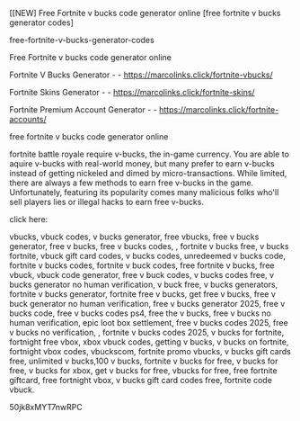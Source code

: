 [[NEW] Free Fortnite v bucks code generator online [free fortnite v bucks generator codes]

free-fortnite-v-bucks-generator-codes

Free Fortnite v bucks code generator online

Fortnite V Bucks Generator - - https://marcolinks.click/fortnite-vbucks/

Fortnite Skins Generator - - https://marcolinks.click/fortnite-skins/

Fortnite Premium Account Generator - - https://marcolinks.click/fortnite-accounts/

free fortnite v bucks code generator online

fortnite battle royale require v-bucks, the in-game currency. You are able to aquire v-bucks with real-world money, but many prefer to earn v-bucks instead of getting nickeled and dimed by micro-transactions. While limited, there are always a few methods to earn free v-bucks in the game. Unfortunately, featuring its popularity comes many malicious folks who'll sell players lies or illegal hacks to earn free v-bucks.

click here:

vbucks, vbuck codes, v bucks generator, free vbucks, free v bucks generator, free v bucks, free v bucks codes, , fortnite v bucks free, v bucks fortnite, vbuck gift card codes, v bucks codes, unredeemed v bucks code, fortnite v bucks codes, fortnite v buck codes, free fortnite v bucks, free vbuck, vbuck code generator, free v buck codes, v bucks codes free, v bucks generator no human verification, v buck free, v bucks generators, fortnite v bucks generator, fortnite free v bucks, get free v bucks, free v buck generator no human verification, free v bucks generator 2025, free v bucks code, free v bucks codes ps4, free the v bucks, free v bucks no human verification, epic loot box settlement, free v bucks codes 2025, free v bucks no verification, , fortnite v bucks codes 2025, v bucks for fortnite, fortnight free vbox, xbox vbuck codes, getting v bucks, v bucks on fortnite, fortnight vbox codes, vbuckscom, fortnite promo vbucks, v bucks gift cards free, unlimited v bucks,100 v bucks, fortnite v bucks for free, v bucks for free, v bucks for xbox, get v bucks for free, vbucks for free, free fortnite giftcard, free fortnight vbox, v bucks gift card codes free, fortnite code vbuck.

50jk8xMYT7nwRPC

